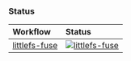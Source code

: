 

### Status

| Workflow | Status |
|:--|:--|
| [littlefs-fuse](https://github.com/littlefs-project/littlefs-fuse) | [![littlefs-fuse](https://github.com/geky/littlefs-test-repo.post-release/workflows/littlefs-fuse/badge.svg)](https://github.com/geky/littlefs-test-repo.post-release/actions?query=workflow%3Alittlefs-fuse) |

